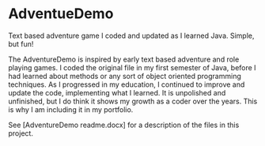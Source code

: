 # AdventueDemo
Text based adventure game I coded and updated as I learned Java.  Simple, but fun!

The AdventureDemo is inspired by early text based adventure and role playing games.
I coded the original file in my first semester of Java, before I had learned about methods or any sort of object oriented programming techniques.
As I progressed in my education, I continued to improve and update the code, implementing what I learned.
It is unpolished and unfinished, but I do think it shows my growth as a coder over the years.
This is why I am including it in my portfolio.

See [AdventureDemo readme.docx] for a description of the files in this project.
